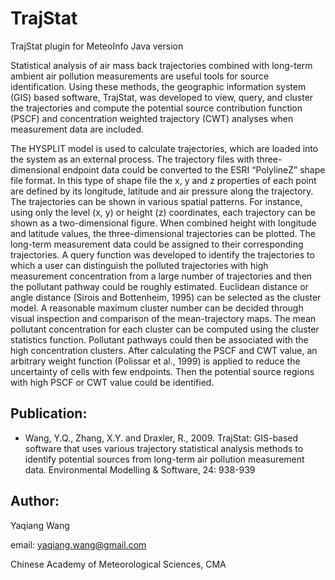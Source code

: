 # TrajStat
TrajStat plugin for MeteoInfo Java version

Statistical analysis of air mass back trajectories combined with long-term ambient air pollution 
measurements are useful tools for source identification. Using these methods, the geographic 
information system (GIS) based software, TrajStat, was developed to view, query, and cluster 
the trajectories and compute the potential source contribution function (PSCF) and concentration 
weighted trajectory (CWT) analyses when measurement data are included.

The HYSPLIT model is used to calculate trajectories, which are loaded into the system as an external 
process. The trajectory files with three-dimensional endpoint data could be converted to the ESRI 
“PolylineZ” shape file format. In this type of shape file the x, y and z properties of each point 
are defined by its longitude, latitude and air pressure along the trajectory. The trajectories can 
be shown in various spatial patterns. For instance, using only the level (x, y) or height (z) 
coordinates, each trajectory can be shown as a two-dimensional figure. When combined height with 
longitude and latitude values, the three-dimensional trajectories can be plotted. The long-term 
measurement data could be assigned to their corresponding trajectories. A query function was 
developed to identify the trajectories to which a user can distinguish the polluted trajectories 
with high measurement concentration from a large number of trajectories and then the pollutant 
pathway could be roughly estimated. Euclidean distance or angle distance (Sirois and Bottenheim, 
1995) can be selected as the cluster model. A reasonable maximum cluster number can be decided 
through visual inspection and comparison of the mean-trajectory maps. The mean pollutant 
concentration for each cluster can be computed using the cluster statistics function. Pollutant 
pathways could then be associated with the high concentration clusters. After calculating the PSCF 
and CWT value, an arbitrary weight function (Polissar et al., 1999) is applied to reduce the 
uncertainty of cells with few endpoints. Then the potential source regions with high PSCF or CWT 
value could be identified.

Publication:
-------------------------------------

- Wang, Y.Q., Zhang, X.Y. and Draxler, R., 2009. TrajStat: GIS-based software that uses various trajectory statistical analysis methods to identify potential sources from long-term air pollution measurement data. Environmental Modelling & Software, 24: 938-939
  
Author:
------------

Yaqiang Wang

email: yaqiang.wang@gmail.com

Chinese Academy of Meteorological Sciences, CMA
